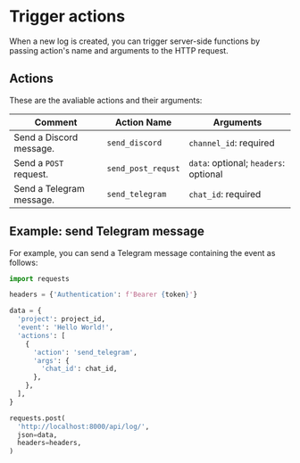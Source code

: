 # Trigger actions

When a new log is created, you can trigger server-side functions by passing action's name and arguments to the HTTP request.

## Actions

These are the avaliable actions and their arguments:


|Comment|Action Name|Arguments|
|---|---|---|
|Send a Discord message.|`send_discord`|`channel_id`: required|
|Send a `POST` request.|`send_post_requst`|`data`: optional; `headers`: optional|
|Send a Telegram message.|`send_telegram`|`chat_id`: required|

## Example: send Telegram message

For example, you can send a Telegram message containing the event as follows:

```python
import requests

headers = {'Authentication': f'Bearer {token}'}

data = {
  'project': project_id,
  'event': 'Hello World!',
  'actions': [
    {
      'action': 'send_telegram',
      'args': {
        'chat_id': chat_id,
      },
    },
  ],
}

requests.post(
  'http://localhost:8000/api/log/',
  json=data,
  headers=headers,
)
```